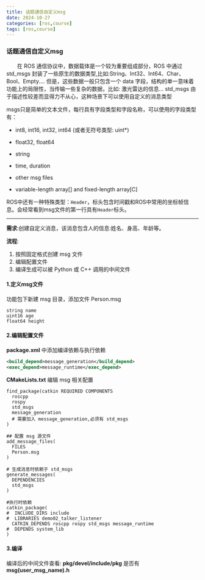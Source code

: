 ```yaml
---
title: 话题通信自定义msg
date: 2024-10-27
categories: [ros,course]
tags: [ros,course]
---
```


### 话题通信自定义msg
&emsp;&emsp;在 ROS 通信协议中，数据载体是一个较为重要组成部分，ROS 中通过 std_msgs 封装了一些原生的数据类型,比如:String、Int32、Int64、Char、Bool、Empty.... 但是，这些数据一般只包含一个 data 字段，结构的单一意味着功能上的局限性，当传输一些复杂的数据，比如: 激光雷达的信息... std_msgs 由于描述性较差而显得力不从心，这种场景下可以使用自定义的消息类型

msgs只是简单的文本文件，每行具有字段类型和字段名称，可以使用的字段类型有：

* int8, int16, int32, int64 (或者无符号类型: uint*)

* float32, float64

* string

* time, duration

* other msg files

* variable-length array[] and fixed-length array[C]

ROS中还有一种特殊类型：```Header```，标头包含时间戳和ROS中常用的坐标帧信息。会经常看到msg文件的第一行具有```Header```标头。

---
__需求__:创建自定义消息，该消息包含人的信息:姓名、身高、年龄等。

__流程__:

1. 按照固定格式创建 msg 文件
2. 编辑配置文件
3. 编译生成可以被 Python 或 C++ 调用的中间文件

#### 1.定义msg文件
功能包下新建 msg 目录，添加文件 Person.msg

```
string name
uint16 age
float64 height
```

#### 2.编辑配置文件
__package.xml__ 中添加编译依赖与执行依赖
```xml
<build_depend>message_generation</build_depend>
<exec_depend>message_runtime</exec_depend>
```

__CMakeLists.txt__ 编辑 msg 相关配置

```camke
find_package(catkin REQUIRED COMPONENTS
  roscpp
  rospy
  std_msgs
  message_generation
  # 需要加入 message_generation,必须有 std_msgs
)

## 配置 msg 源文件
add_message_files(
  FILES
  Person.msg
)

# 生成消息时依赖于 std_msgs
generate_messages(
  DEPENDENCIES
  std_msgs
)

#执行时依赖
catkin_package(
#  INCLUDE_DIRS include
#  LIBRARIES demo02_talker_listener
  CATKIN_DEPENDS roscpp rospy std_msgs message_runtime
#  DEPENDS system_lib
)
```

#### 3.编译
编译后的中间文件查看: __pkg/devel/include/pkg__ 是否有 __msg(user_msg_name).h__ 
